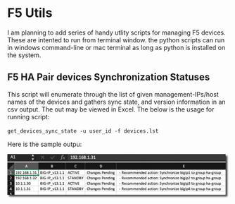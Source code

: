 # F5 Utils

I am planning to add series of handy utlity scripts for managing F5 devices. These are intented to run from terminal window. the python scripts can run in windows command-line or mac terminal as long as python is installed on the system.

## F5 HA Pair devices Synchronization Statuses
This script will enumerate through the list of given management-IPs/host names of the devices and gathers sync state, and version information in an csv output. The out may be viewed in Excel. The below is the usage for running script:

`get_devices_sync_state -u user_id -f devices.lst`

Here is the sample outpu:

![sample output](sample_output.png)

